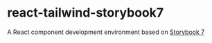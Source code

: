# react-tailwind-storybook7

A React component development environment based on [Storybook 7](https://storybook.js.org/blog/7-0-beta/)
